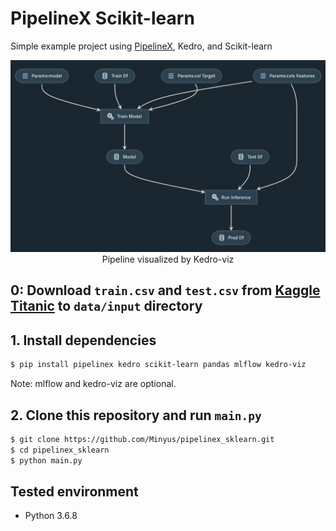 # PipelineX Scikit-learn

Simple example project using [PipelineX](https://github.com/Minyus/pipelinex), Kedro, and Scikit-learn

<p align="center">
<img src="img/kedro_pipeline.png">
Pipeline visualized by Kedro-viz
</p>



## 0: Download `train.csv` and `test.csv` from [Kaggle Titanic](https://www.kaggle.com/c/titanic/data) to `data/input` directory

## 1. Install dependencies

```bash
$ pip install pipelinex kedro scikit-learn pandas mlflow kedro-viz
```

Note: mlflow and kedro-viz are optional.

## 2. Clone this repository and run `main.py`

```bash
$ git clone https://github.com/Minyus/pipelinex_sklearn.git
$ cd pipelinex_sklearn
$ python main.py
```

## Tested environment

- Python 3.6.8
